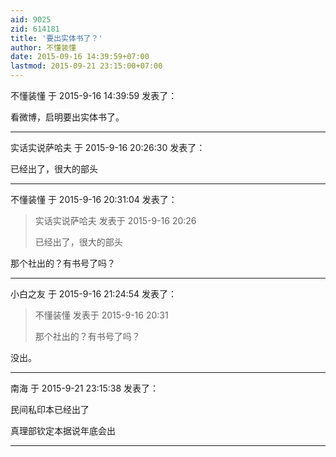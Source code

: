 ```yaml
---
aid: 9025
zid: 614181
title: '要出实体书了？'
author: 不懂装懂
date: 2015-09-16 14:39:59+07:00
lastmod: 2015-09-21 23:15:00+07:00
---
```


不懂装懂 于 2015-9-16 14:39:59 发表了：

看微博，启明要出实体书了。

---------

实话实说萨哈夫 于 2015-9-16 20:26:30 发表了：

已经出了，很大的部头

---------

不懂装懂 于 2015-9-16 20:31:04 发表了：

> 实话实说萨哈夫 发表于 2015-9-16 20:26
> 
> 已经出了，很大的部头



那个社出的？有书号了吗？

---------

小白之友 于 2015-9-16 21:24:54 发表了：

> 不懂装懂 发表于 2015-9-16 20:31
> 
> 那个社出的？有书号了吗？



没出。

---------

南海 于 2015-9-21 23:15:38 发表了：

民间私印本已经出了

真理部钦定本据说年底会出

---------

